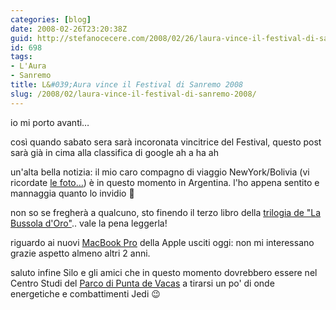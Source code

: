 ```yaml
---
categories: [blog]
date: 2008-02-26T23:20:38Z
guid: http://stefanocecere.com/2008/02/26/laura-vince-il-festival-di-sanremo-2008/
id: 698
tags:
- L'Aura
- Sanremo
title: L&#039;Aura vince il Festival di Sanremo 2008
slug: /2008/02/laura-vince-il-festival-di-sanremo-2008/
---
```


io mi porto avanti…
  
così quando sabato sera sarà incoronata vincitrice del Festival, questo post sarà già in cima alla classifica di google ah a ha ah

un'alta bella notizia: il mio caro compagno di viaggio NewYork/Bolivia (vi ricordate [le foto…](http://www.flickr.com/photos/krur/collections/72157603378580607/)) è in questo momento in Argentina. l'ho appena sentito e mannaggia quanto lo invidio 🙂

non so se fregherà a qualcuno, sto finendo il terzo libro della [trilogia de "La Bussola d'Oro"](http://www.questeoscurematerie.it/).. vale la pena leggerla!

riguardo ai nuovi [MacBook Pro](http://www.apple.com/macbookpro/) della Apple usciti oggi: non mi interessano grazie aspetto almeno altri 2 anni.

saluto infine Silo e gli amici che in questo momento dovrebbero essere nel Centro Studi del [Parco di Punta de Vacas](http://www.parquepuntadevacas.org) a tirarsi un po' di onde energetiche e combattimenti Jedi 😉